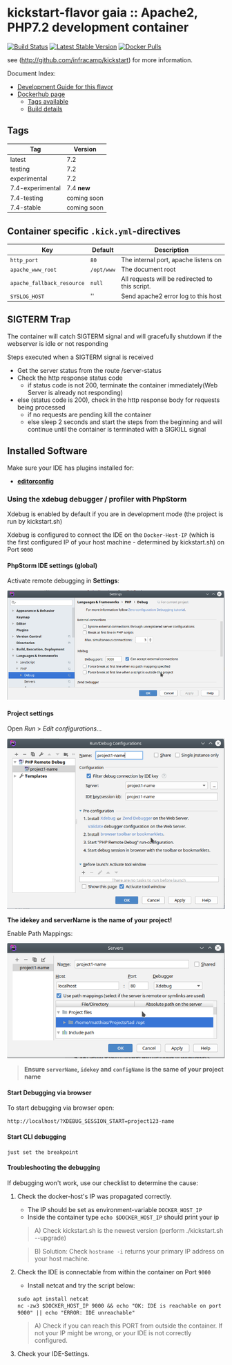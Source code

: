 
# kickstart-flavor gaia :: Apache2, PHP7.2 development container
[![Build Status](https://img.shields.io/endpoint.svg?url=https%3A%2F%2Factions-badge.atrox.dev%2Finfracamp%2Fkickstart-flavor-gaia%2Fbadge&style=flat)](https://github.com/infracamp/kickstart-flavor-gaia/actions)
[![Latest Stable Version](https://img.shields.io/github/release/infracamp/kickstart-flavor-gaia.svg)](https://github.com/infracamp/kickstart-flavor-gaia/releases)
[![Docker Pulls](https://img.shields.io/docker/pulls/infracamp/kickstart-flavor-gaia.svg)](https://github.com/infracamp/kickstart-flavor-gaia)

see (http://github.com/infracamp/kickstart) for more information.

Document Index:

- [Development Guide for this flavor](DEVELOPMENT.md)
- [Dockerhub page](https://hub.docker.com/r/infracamp/kickstart-flavor-gaia/)
    - [Tags available](https://hub.docker.com/r/infracamp/kickstart-flavor-gaia/tags/)
    - [Build details](https://hub.docker.com/r/infracamp/kickstart-flavor-gaia/builds/)


## Tags

| Tag         | Version                 |
|-------------|-------------------------|
| latest      | 7.2                     |
| testing     | 7.2                     |
| experimental| 7.2                     |
| 7.4-experimental | 7.4 **new**        |
| 7.4-testing      | coming soon        |
| 7.4-stable       | coming soon        |


## Container specific `.kick.yml`-directives

| Key | Default | Description |
|----------------|----------------|---------------------|
| `http_port`                  | `80`          | The internal port, apache listens on |
| `apache_www_root`            | `/opt/www`    | The document root |
| `apache_fallback_resource`   | `null`        | All requests will be redirected to this script. |
| `SYSLOG_HOST`                | ''            | Send apache2 error log to this host             |

## SIGTERM Trap
The container will catch SIGTERM signal and will gracefully shutdown if the webserver is idle or not responding

Steps executed when a SIGTERM signal is received

- Get the server status from the route /server-status
- Check the http response status code
    - if status code is not 200, terminate the container immediately(Web Server is already not responding)
- else (status code is 200), check in the http response body for requests being processed
    - if no requests are pending kill the container 
    - else sleep 2 seconds and start the steps from the beginning and will continue until the container is terminated with a SIGKILL signal

## Installed Software

Make sure your IDE has plugins installed for:

- **[editorconfig](https://editorconfig.org/#download)** 



### Using the xdebug debugger / profiler with PhpStorm

Xdebug is enabled by default if you are in development mode (the project is run by kickstart.sh)

Xdebug is configured to connect the IDE on the `Docker-Host-IP` (which is the first configured IP of your
host machine - determined by kickstart.sh) on Port `9000`

#### PhpStorm IDE settings (global) 

Activate remote debugging in **Settings**:

![Settings](doc/xdebug-config1.png)

#### Project settings

Open *Run* > *Edit configurations...*

![Project-Config](doc/xdebug-project-config1.png)

**The idekey and serverName is the name of your project!**

Enable Path Mappings:

![Remote-debug-server-config](doc/xdebug-server-config1.png)


> **Ensure `serverName`, `idekey` and `configName` is the same of your project name**


#### Start Debugging via browser

To start debugging via browser open:
```
http://localhost/?XDEBUG_SESSION_START=project123-name
```

#### Start CLI debugging

```
just set the breakpoint
```


#### Troubleshooting the debugging

If debugging won't work, use our checklist to determine the cause:

1) Check the docker-host's IP was propagated correctly.
    - The IP should be set as environment-variable `DOCKER_HOST_IP`
    - Inside the container type `echo $DOCKER_HOST_IP` should print your ip
    
    > A) Check kickstart.sh is the newest version (perform ./kickstart.sh --upgrade)
    
    > B) Solution: Check `hostname -i` returns your primary IP address on your
    > host machine.
    
2) Check the IDE is connectable from within the container on Port `9000` 
    - Install netcat and try the script below:
    ```
    sudo apt install netcat
    nc -zw3 $DOCKER_HOST_IP 9000 && echo "OK: IDE is reachable on port 9000" || echo "ERROR: IDE unreachable"
    ```
    > A) Check if you can reach this PORT from outside the container. If not your IP might be wrong,
    > or your IDE is not correctly configured.    
    
3) Check your IDE-Settings.